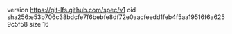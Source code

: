 version https://git-lfs.github.com/spec/v1
oid sha256:e53b706c38bdcfe7f6bebfe8df72e0aacfeedd1feb4f5aa19516f6a6259c5f58
size 16
